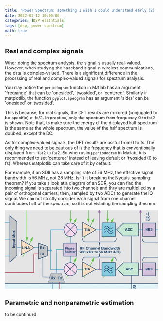 ```yaml
---
title: 'Power Spectrum: something I wish I could understand early (2)'
date: 2022-02-12 10:00:00
categories: [DSP esstntials]
tags: [dsp, power spectrum]
math: true
---
```


## Real and complex signals

When doing the spectrum analysis, the signal is usually real-valued.
However, when studying the baseband signal in wireless communications, the data is complex-valued.
There is a significant difference in the processing of real and complex-valued signals for spectrum analysis.

You may notice the `periodogram` function in Matlab has an argument 'freqrange' that can be 'onesided', 'twosided', or 'centered'.
Similarly in matplotlib, the function `pyplot.specgram` has an argument 'sides' can be 'onesided' or 'twosided'.

This is because, for real signals, the DFT results are mirrored (conjugated to be specific) at fs/2.
In practice, only the spectrum from frequency 0 to fs/2 is shown.
Note that, to make sure the energy of the displayed half spectrum is the same as the whole spectrum, the value of the half spectrum is doubled, except the DC.

As for complex-valued signals, the DFT results are useful from 0 to fs.
The only thing we need to be cautious of is the frequency that is conventionally displayed from -fs/2 to fs/2.
So when using `periodogram` in Matlab, it is recommended to set 'centered' instead of leaving default or 'twosided'(0 to fs).
Whereas matplotlib can take care of it by default.

For example, if an SDR has a sampling rate of 56 MHz, the effective signal bandwidth is 56 MHz, not 28 MHz.
Isn't it breaking the Nyquist sampling theorem?
If you take a look at a diagram of an SDR, you can find the incoming signal is separated into two channels and they are multiplied by a pair of orthogonal carriers, then, sampled by two ADCs to generate the IQ signal.
We can not strictly consider each signal from one channel contributes half of the spectrum, so it is not violating the sampling theorem.

![SDR diagram partial](/assets/img/posts/sdr-diag.png)

## Parametric and nonparametric estimation

to be continued
